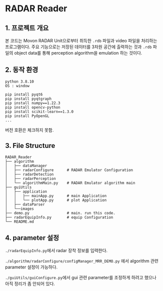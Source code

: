 
# RADAR Reader

## 1. 프로젝트 개요

본 코드는 Movon RADAR Unit으로부터 취득한 `.rdb` 파일과 video 파일을 처리하는 프로그램이다. 
주요 기능으로는 저장된 데이터를 3차원 공간에 출력하는 것과 `.rdb` 파일의 object data를 통해 perception algorithm을 emulation 하는 것이다.


## 2. 동작 환경

```
python 3.8.10
OS : window

pip install pyqt6
pip install pyqtgraph
pip install numpy==1.22.3
pip install opencv-python
pip install scikit-learn==1.3.0
pip install PyOpenGL
...

```

버전 호환은 체크하지 못함.

## 3. File Structure

```
RADAR_Reader
├── algorithm
│   ├── dataManager
│   ├── radarConfigure      # RADAR Emulator Configuration
│   ├── radarDetection
│   ├── radarPerception
│   └── algorithmMain.py    # RADAR Emulator algorithm main
├── guiUtils
│   ├── application
│   │   ├── mainApp.py      # main Application
│   │   └── plotApp.py      # plot Application
│   ├── dataParser
│   └──images
├── demo.py                 # main. run this code.
├── radarEquipInfo.py       # equip Configuration
└── README.md
```

## 4. parameter 설정

`./radarEquipInfo.py`에서 radar 장착 정보를 입력한다.

`./algorithm/radarConfigure/configManager_MRR_DEMO.py` 에서 algorithm 관련 parameter 설정이 가능하다.

`./guiUtils/guiConfigure.py`에서 gui 관련 parameter를 조정하게 하려고 했으나 아직 정리가 좀 안되어 있다.

